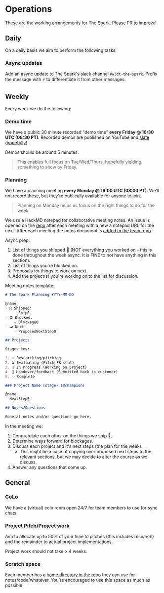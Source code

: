 # Operations

These are the working arrangements for The Spark. Please PR to improve!

## Daily

On a daily basis we aim to perform the following tasks:

### Async updates

Add an async update to The Spark's slack channel `#w3dt-the-spark`. Prefix the message with ⚡️ to differentiate it from other messages.

## Weekly

Every week we do the following:

### Demo time

We have a public 30 minute recorded "demo time" **every Friday @ 16:30 UTC (08:30 PT)**. Recorded demos are published on YouTube and [slate](https://slate.host) ([hopefully](https://github.com/filecoin-project/slate/issues/527)).

Demos should be around 5 minutes.

> This enables full focus on Tue/Wed/Thurs, hopefully yielding something to show by Friday.

### Planning

We have a planning meeting **every Monday @ 16:00 UTC (08:00 PT)**. We'll not record these, but they're publically available for anyone to join.

> Planning on Monday helps us focus on the right things to do for the week.

We use a HackMD notepad for collaborative meeting notes. An issue is opened on the [repo](https://github.com/protocol/the-spark) after each meeting with a new a notepad URL for the next. After each meeting the notes document is [added to the team repo](https://github.com/protocol/the-spark/tree/main/meeting-notes).

Async prep:

1. List of things you shipped 🚢 (NOT everything you worked on - this is done throughout the week async. It is FINE to not have anything in this section).
2. List of things you're blocked on.
3. Proposals for things to work on next.
4. Add the project(s) you're working on to the list for discussion.

Meeting notes template:

```markdown
# The Spark Planning YYYY-MM-DD

@name
- 🚢 Shipped:
    - Ship0
- ⛔️ Blocked:
    - Blockage0
- ⏭ Next:
    - ProposedNextStep0

## Projects

Stages key:

1. 💡 Researching/pitching
2. ⏳ Evaluating (Pitch PR sent)
3. 🚜 In Progress (Working on project)
4. 🤝 Handover/feedback (Submitted back to customer)
5. ✨ Complete

### Project Name (stage) (@champion)

@name
- NextStep0

## Notes/Questions

General notes and/or questions go here.
```

In the meeting we:

1. Congratulate each other on the things we ship 👏.
2. Determine ways forward for blockages.
3. Discuss each project and it's next steps (the plan for the week).
    * This might be a case of copying over proposed next steps to the relevant sections, but we may decide to alter the course as we discuss.
4. Answer any questions that come up.

## General

### CoLo

We have a (virtual) colo room open 24/7 for team members to use for sync chats.

### Project Pitch/Project work

Aim to allocate up to 50% of your time to pitches (this includes research) and the remainder to actual project implementations.

Project work should not take > 4 weeks.

### Scratch space

Each member has a [home directory in the repo](https://github.com/protocol/the-spark/tree/main/home) they can use for notes/code/whatever. You're encouraged to use this space as much as possible.
